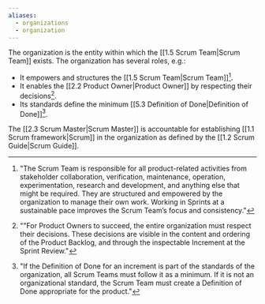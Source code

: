 ```yaml
---
aliases:
  - organizations
  - organization
---
```

The organization is the entity within which the [[1.5 Scrum Team|Scrum Team]] exists. The organization has several roles, e.g.:
- It empowers and structures the [[1.5 Scrum Team|Scrum Team]][^the-scrum-team].
- It enables the [[2.2 Product Owner|Product Owner]] by respecting their decisions[^product-owner-decisions].
- Its standards define the minimum [[5.3 Definition of Done|Definition of Done]][^dod-organization].

[^the-scrum-team]: "The Scrum Team is responsible for all product-related activities from stakeholder collaboration, verification, maintenance, operation, experimentation, research and development, and anything else that might be required. They are structured and empowered by the organization to manage their own work. Working in Sprints at a sustainable pace improves the Scrum Team’s focus and consistency."[^scrum-guide-2020]
[^product-owner-decisions]:""For Product Owners to succeed, the entire organization must respect their decisions. These decisions are visible in the content and ordering of the Product Backlog, and through the inspectable Increment at the Sprint Review."[^scrum-guide-2020]
[^dod-organization]: "If the Definition of Done for an increment is part of the standards of the organization, all Scrum Teams must follow it as a minimum. If it is not an organizational standard, the Scrum Team must create a Definition of Done appropriate for the product."[^scrum-guide-2020]

The [[2.3 Scrum Master|Scrum Master]] is accountable for establishing [[1.1 Scrum framework|Scrum]] in the organization as defined by the [[1.2 Scrum Guide|Scrum Guide]].

[^the-scrum-master]: "The Scrum Master is accountable for establishing Scrum as defined in the Scrum Guide. They do this by helping everyone understand Scrum theory and practice, both within the Scrum Team and the organization."[^scrum-guide-2020]

[^scrum-guide-2020]: [[1.2 Scrum Guide|Scrum Guide (2020)]]

